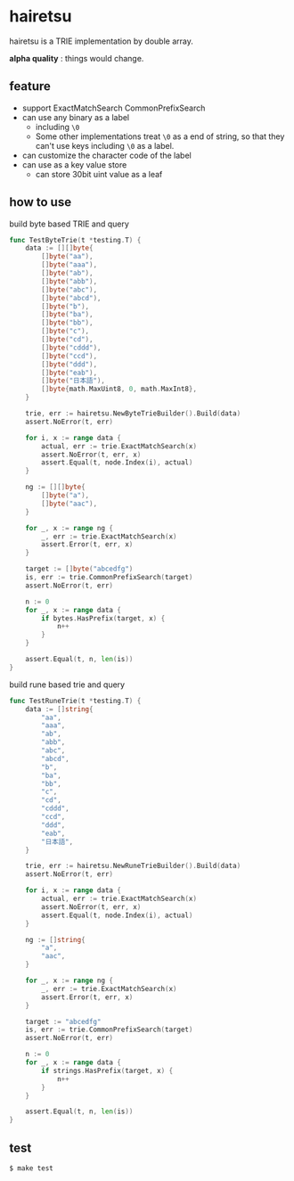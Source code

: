 # hairetsu

hairetsu is a TRIE implementation by double array.

**alpha quality** : things would change.

## feature

* support ExactMatchSearch CommonPrefixSearch
* can use any binary as a label
  * including `\0`
  * Some other implementations treat `\0` as a end of string, so that they can't use keys including `\0` as a label.
* can customize the character code of the label
* can use as a key value store
  * can store 30bit uint value as a leaf

## how to use

build byte based TRIE and query

```go
func TestByteTrie(t *testing.T) {
	data := [][]byte{
		[]byte("aa"),
		[]byte("aaa"),
		[]byte("ab"),
		[]byte("abb"),
		[]byte("abc"),
		[]byte("abcd"),
		[]byte("b"),
		[]byte("ba"),
		[]byte("bb"),
		[]byte("c"),
		[]byte("cd"),
		[]byte("cddd"),
		[]byte("ccd"),
		[]byte("ddd"),
		[]byte("eab"),
		[]byte("日本語"),
		[]byte{math.MaxUint8, 0, math.MaxInt8},
	}

	trie, err := hairetsu.NewByteTrieBuilder().Build(data)
	assert.NoError(t, err)

	for i, x := range data {
		actual, err := trie.ExactMatchSearch(x)
		assert.NoError(t, err, x)
		assert.Equal(t, node.Index(i), actual)
	}

	ng := [][]byte{
		[]byte("a"),
		[]byte("aac"),
	}

	for _, x := range ng {
		_, err := trie.ExactMatchSearch(x)
		assert.Error(t, err, x)
	}

	target := []byte("abcedfg")
	is, err := trie.CommonPrefixSearch(target)
	assert.NoError(t, err)

	n := 0
	for _, x := range data {
		if bytes.HasPrefix(target, x) {
			n++
		}
	}

	assert.Equal(t, n, len(is))
}
```

build rune based trie and query

```go
func TestRuneTrie(t *testing.T) {
	data := []string{
		"aa",
		"aaa",
		"ab",
		"abb",
		"abc",
		"abcd",
		"b",
		"ba",
		"bb",
		"c",
		"cd",
		"cddd",
		"ccd",
		"ddd",
		"eab",
		"日本語",
	}

	trie, err := hairetsu.NewRuneTrieBuilder().Build(data)
	assert.NoError(t, err)

	for i, x := range data {
		actual, err := trie.ExactMatchSearch(x)
		assert.NoError(t, err, x)
		assert.Equal(t, node.Index(i), actual)
	}

	ng := []string{
		"a",
		"aac",
	}

	for _, x := range ng {
		_, err := trie.ExactMatchSearch(x)
		assert.Error(t, err, x)
	}

	target := "abcedfg"
	is, err := trie.CommonPrefixSearch(target)
	assert.NoError(t, err)

	n := 0
	for _, x := range data {
		if strings.HasPrefix(target, x) {
			n++
		}
	}

	assert.Equal(t, n, len(is))
}
```

## test

```bash
$ make test
```
